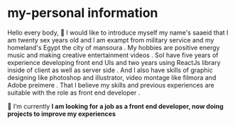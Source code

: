 # my-personal information 

Hello every body, 👋
I would like to introduce myself
my name's saaeid that l am twenty sex years old and l am exampt from military service and my homeland's Egypt the city of mansoura .
My hobbies are positive energy music and making creative entertainment videos .
SoI have five years of experience developing front end UIs and two years using ReactJs library inside of client as well as server side .
And l also have skills of graphic designing like photoshop and illustrator, video montage like filmora and Adobe preimere .
That l believe my skills and previous experiences are suitable with the role as front end developer .


🌱 I’m currently **I am looking for a job as a front end developer, now doing projects to improve my experiences**
